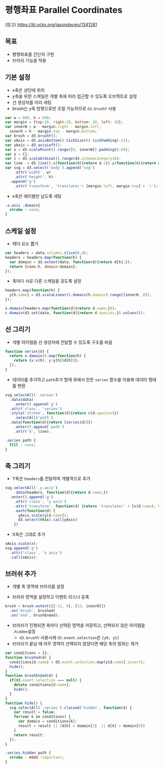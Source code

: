 평행좌표 Parallel Coordinates
===

(참고)
https://bl.ocks.org/jasondavies/1341281

목표
---
- 평행좌표를 간단히 구현
- 브러쉬 기능을 적용


기본 설정
---

- x축은 상단에 위치
- y축을 위한 스케일은 개별 축에 따라 접근할 수 있도록 오브젝트로 설정
- 선 생성자를 미리 세팅
- brush는 y축 방향으로만 조절 가능하므로 `d3.brushY` 사용

```javascript
var w = 800, h = 600;
var margin = {top:20, right:20, bottom: 20, left: 20};
var innerW = w - margin.right - margin.left,
  innerH = h - margin.top - margin.bottom;
var brush = d3.brushY();
var xAxis = d3.axisBottom().tickSize(0).tickPadding(-12);
var yAxis = d3.axisLeft();
var x = d3.scalePoint().range([0, innerW]).padding(0.04);
var y = {};
var c = d3.scaleOrdinal().range(d3.schemeCategory10);
var line  = d3.line().x(function(d){return d.x}).y(function(d){return d.y;});
var svg = d3.select('body').append('svg')
    .attr('width', w)
    .attr('height', h)
  .append('g')
    .attr('transform', 'translate('+ [margin.left, margin.top] + ')');
```

- x축은 레이블만 남도록 세팅

```css
.x.axis .domain{
  stroke : none;
}
```

스케일 설정
---
- 헤더 요소 뽑기

```javascript
var headers = data.columns.slice(0,4);
headers = headers.map(function(h) {
  var domain = d3.extent(data, function(d){return d[h];});
  return {name:h, domain:domain};
});

```

- 축마다 서로 다른 스케일을 갖도록 설정

```javascript
headers.map(function(h) {
  y[h.name] = d3.scaleLinear().domain(h.domain).range([innerH, 0]);
});

x.domain(headers.map(function(d){return d.name;}));
c.domain(d3.set(data, function(d){return d.species;}).values());
```

선 그리기
---

- 개별 아이템을 선 생성자에 전달할 수 있도록 구조를 바꿈

```javascript
function series(d) {
  return x.domain().map(function(h) {
    return {x:x(h), y:y[h](d[h])};
  });
}
```

- 데이터를 추가하고 `path`추가 할때 위에서 만든 `series` 함수를 이용해 데이터 형태를 변환

```javascript
svg.selectAll('.series')
  .data(data)
    .enter().append('g')
  .attr('class', 'series')
  .style('stroke', function(d){return c(d.species)})
    .selectAll('path')
  .data(function(d){return [series(d)]})
    .enter().append('path')
    .attr('d', line);
```

```css
.series path {
  fill : none;
}
```

축 그리기
---

- Y축은 `headers`를 전달하여 개별적으로 추가

```javascript
svg.selectAll('.y.axis')
    .data(headers, function(d){return d.name;})
  .enter().append('g')
    .attr('class', 'y axis')
    .attr('transform', function(d) {return 'translate(' + [x(d.name), 0] + ')';})
    .each(function(d) {
      yAxis.scale(y[d.name]);
      d3.select(this).call(yAxis)
    })
```

- X축은 그대로 추가

```javascript
xAxis.scale(x);
svg.append('g')
  .attr('class', 'x axis')
  .call(xAxis);
```


브러쉬 추가
---
- 개별 축 영역에 브러쉬를 설정

- 브러쉬 영역을 설정하고 이벤트 리스너 등록
```javascript
brush = brush.extent([[-12, 0], [12, innerH]])
  .on('brush', brushed)
  .on('end', brushEnded);
```

- 브러쉬가 진행되면 축마다 선택된 영역을 저장하고, 선택되지 않은 아이템을 `.hidden`설정
  - `d3.brushY` 사용시에 `d3.event.selection`은 `[y0, y1]`
- 브러쉬가 끝날 때 아무 영역이 선택되지 않았다면 해당 축의 범위는 제거

```javascript
var conditions = {};
function brushed(d) {
  conditions[d.name] = d3.event.selection.map(y[d.name].invert);
  hide();
}
function brushEnded(d) {
  if(d3.event.selection === null) {
    delete conditions[d.name];
    hide();
  }
}
function hide() {
  svg.selectAll('.series').classed('hidden', function(d) {
    var result = false;
    for(var k in conditions) {
      var domain = conditions[k];
      result = result || (d[k] < domain[1]  || d[k] > domain[0])
    }
    return result;
  });
}
```

```css
.series.hidden path {
  stroke : #ddd !important;
}
```
